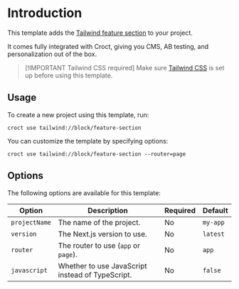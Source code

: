 # Introduction

This template adds the [Tailwind feature section](https://tailwindcss.com/plus/ui-blocks/marketing/sections/feature-sections?utm_source=croct)
to your project.

It comes fully integrated with Croct, giving you CMS, AB testing, and personalization out of the box.

> [!IMPORTANT Tailwind CSS required]
> Make sure [Tailwind CSS](https://tailwindcss.com/docs/installation/using-vite?utm_source=croct) is set up before using
> this template.

## Usage

To create a new project using this template, run:

```croct-cmd
croct use tailwind://block/feature-section
```

You can customize the template by specifying options:

```croct-cmd
croct use tailwind://block/feature-section --router=page
```

## Options

The following options are available for this template:

| Option        | Description                                      | Required | Default  |
|---------------|--------------------------------------------------|----------|----------|
| `projectName` | The name of the project.                         | No       | `my-app` |
| `version`     | The Next.js version to use.                      | No       | `latest` |
| `router`      | The router to use (`app` or `page`).             | No       | `app`    |
| `javascript`  | Whether to use JavaScript instead of TypeScript. | No       | `false`  |
